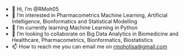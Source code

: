 - 👋 Hi, I’m @RMoh05
- 👀 I’m interested in Pharmacometrics Machine Learning, Artificial Intelligence, Bionformatics and Statistical Modelling 
- 🌱 I’m currently learning Machine Learning in Python
- 💞️ I’m looking to collaborate on Big Data Analytics in Biomedicine and Healthcare, Pharmacometrics, Bionformatics, Biostatistics 
- 📫 How to reach me you can email me on rmoholisa@gmail.com 

<!---
RMoh05/RMoh05 is a ✨ special ✨ repository because its `README.md` (this file) appears on your GitHub profile.
You can click the Preview link to take a look at your changes.
--->
